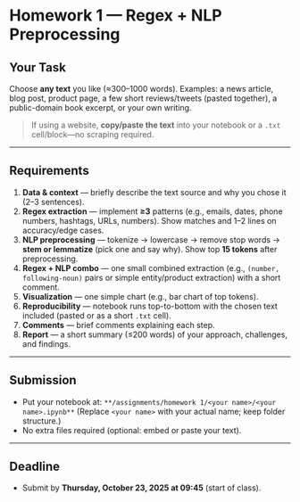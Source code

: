 # Homework 1 — Regex + NLP Preprocessing

## Your Task

Choose **any text** you like (≈300–1000 words). Examples: a news article, blog post, product page, a few short reviews/tweets (pasted together), a public-domain book excerpt, or your own writing.

> If using a website, **copy/paste the text** into your notebook or a `.txt` cell/block—no scraping required.

---

## Requirements

1. **Data & context** — briefly describe the text source and why you chose it (2–3 sentences).
2. **Regex extraction** — implement **≥3** patterns (e.g., emails, dates, phone numbers, hashtags, URLs, numbers). Show matches and 1–2 lines on accuracy/edge cases.
3. **NLP preprocessing** — tokenize → lowercase → remove stop words → **stem or lemmatize** (pick one and say why). Show top **15 tokens** after preprocessing.
4. **Regex + NLP combo** — one small combined extraction (e.g., `(number, following-noun)` pairs or simple entity/product extraction) with a short comment.
5. **Visualization** — one simple chart (e.g., bar chart of top tokens).
6. **Reproducibility** — notebook runs top-to-bottom with the chosen text included (pasted or as a short `.txt` cell).
7. **Comments** — brief comments explaining each step.
8. **Report** — a short summary (≤200 words) of your approach, challenges, and findings.

---

## Submission

* Put your notebook at:
  `**/assignments/homework 1/<your name>/<your name>.ipynb**`
  (Replace `<your name>` with your actual name; keep folder structure.)
* No extra files required (optional: embed or paste your text).

---

## Deadline

* Submit by **Thursday, October 23, 2025 at 09:45** (start of class).
